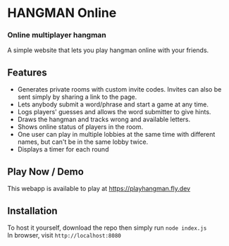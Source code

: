 # HANGMAN Online
### Online multiplayer hangman
A simple website that lets you play hangman online with your friends.

## Features
- Generates private rooms with custom invite codes. Invites can also be sent simply by sharing a link to the page.  
- Lets anybody submit a word/phrase and start a game at any time.  
- Logs players' guesses and allows the word submitter to give hints.  
- Draws the hangman and tracks wrong and available letters.  
- Shows online status of players in the room.  
- One user can play in multiple lobbies at the same time with different names, but can't be in the same lobby twice.  
- Displays a timer for each round

## Play Now / Demo
This webapp is available to play at https://playhangman.fly.dev

## Installation
To host it yourself, download the repo then simply run ```node index.js```  
In browser, visit ```http://localhost:8080```